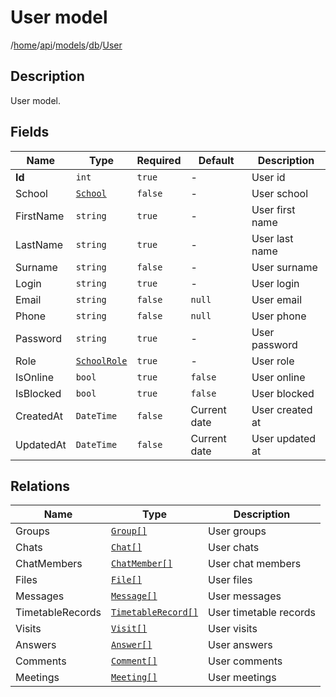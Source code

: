 # User model

/[home](/README.md)/[api](/docs/api/README.md)/[models](/docs/api/README.md#models)/[db](/docs/api/README.md#database-models)/[User](/docs/api/models/db/User.md)

## Description

User model.

## Fields

| Name | Type | Required | Default | Description |
| ---- | ---- | -------- | ------- | ----------- |
| __Id__ | `int` | `true` | - | User id |
| School | [`School`](School.md) | `false` | - | User school |
| FirstName | `string` | `true` | - | User first name |
| LastName | `string` | `true` | - | User last name |
| Surname | `string` | `false` | - | User surname |
| Login | `string` | `true` | - | User login |
| Email | `string` | `false` | `null` | User email |
| Phone | `string` | `false` | `null` | User phone |
| Password | `string` | `true` | - | User password |
| Role | [`SchoolRole`](SchoolRole.md) | `true` | - | User role |
| IsOnline | `bool` | `true` | `false` | User online |
| IsBlocked | `bool` | `true` | `false` | User blocked |
| CreatedAt | `DateTime` | `false` | Current date | User created at |
| UpdatedAt | `DateTime` | `false` | Current date | User updated at |

## Relations

| Name | Type | Description |
| ---- | ---- | ----------- |
| Groups | [`Group[]`](Group.md) | User groups |
| Chats | [`Chat[]`](Chat.md) | User chats |
| ChatMembers | [`ChatMember[]`](ChatMember.md) | User chat members |
| Files | [`File[]`](File.md) | User files |
| Messages | [`Message[]`](Message.md) | User messages |
| TimetableRecords | [`TimetableRecord[]`](TimetableRecord.md) | User timetable records |
| Visits | [`Visit[]`](Visit.md) | User visits |
| Answers | [`Answer[]`](Answer.md) | User answers |
| Comments | [`Comment[]`](Comment.md) | User comments |
| Meetings | [`Meeting[]`](Meeting.md) | User meetings |
